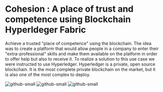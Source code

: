 # Cohesion : A place of trust and competence using Blockchain Hyperldeger Fabric

Achieve a trusted "place of competence" using the blockchain. The idea was to create a platform that would allow people in a company to enter their "extra-professional" skills and make them available on the platform in order to offer help but also to receive it. 
To realize a solution to this use case we were instructed to use Hyperledger. Hyperledger is a private, open source blockchain. It is the most complete private blockchain on the market, but it is also one of the most complex to deploy.

![github-small](https://user-images.githubusercontent.com/33637884/62209072-d61aeb00-b398-11e9-8f8e-ec99ce1c25db.png)
![github-small](https://user-images.githubusercontent.com/33637884/62209164-1e3a0d80-b399-11e9-8bc8-d2050e4faf9b.png)
![github-small](https://user-images.githubusercontent.com/33637884/62209187-33af3780-b399-11e9-881f-995187675156.png)
